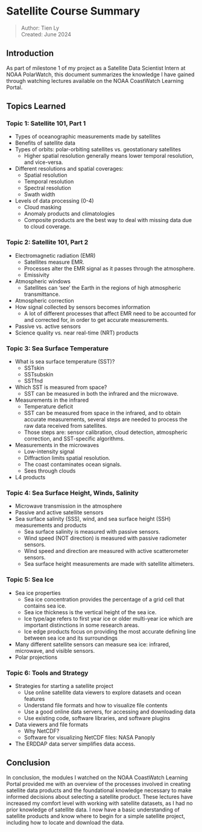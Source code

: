 # Satellite Course Summary

> Author: Tien Ly  
> Created: June 2024

## Introduction
As part of milestone 1 of my project as a Satellite Data Scientist Intern at NOAA PolarWatch, this document summarizes the knowledge I have gained through watching lectures available on the NOAA CoastWatch Learning Portal.

## Topics Learned

### Topic 1: Satellite 101, Part 1
- Types of oceanographic measurements made by satellites
- Benefits of satellite data
- Types of orbits: polar-orbiting satellites vs. geostationary satellites
  - Higher spatial resolution generally means lower temporal resolution, and vice-versa.
- Different resolutions and spatial coverages:
  - Spatial resolution
  - Temporal resolution
  - Spectral resolution
  - Swath width
- Levels of data processing (0-4)
  - Cloud masking
  - Anomaly products and climatologies
  - Composite products are the best way to deal with missing data due to cloud coverage.

### Topic 2: Satellite 101, Part 2
- Electromagnetic radiation (EMR)
  - Satellites measure EMR.
  - Processes alter the EMR signal as it passes through the atmosphere.
  - Emissivity
- Atmospheric windows
  - Satellites can ‘see’ the Earth in the regions of high atmospheric transmittance.
- Atmospheric correction
- How signal collected by sensors becomes information
  - A lot of different processes that affect EMR need to be accounted for and corrected for, in order to get accurate measurements.
- Passive vs. active sensors
- Science quality vs. near real-time (NRT) products

### Topic 3: Sea Surface Temperature
- What is sea surface temperature (SST)?
  - SSTskin
  - SSTsubskin
  - SSTfnd
- Which SST is measured from space?
  - SST can be measured in both the infrared and the microwave.
- Measurements in the infrared
  - Temperature deficit
  -  SST can be measured from space in the infrared, and to obtain accurate measurements, several steps are needed to process the raw data received from satellites.
    - Those steps are: sensor calibration, cloud detection, atmospheric correction, and SST-specific algorithms.
- Measurements in the microwaves
  - Low-intensity signal
  - Diffraction limits spatial resolution.
  - The coast contaminates ocean signals.
  - Sees through clouds
- L4 products

### Topic 4: Sea Surface Height, Winds, Salinity
- Microwave transmission in the atmosphere
- Passive and active satellite sensors
- Sea surface salinity (SSS), wind, and sea surface height (SSH) measurements and products
  - Sea surface salinity is measured with passive sensors.
  - Wind speed (NOT direction) is measured with passive radiometer sensors.
  - Wind speed and direction are measured with active scatterometer sensors.
  - Sea surface height measurements are made with satellite altimeters.

### Topic 5: Sea Ice
- Sea ice properties
  - Sea ice concentration provides the percentage of a grid cell that contains sea ice.
  - Sea ice thickness is the vertical height of the sea ice.
  - Ice type/age refers to first year ice or older multi-year ice which are important distinctions in some research areas.
  - Ice edge products focus on providing the most accurate defining line between sea ice and its surroundings
- Many different satellite sensors can measure sea ice: infrared, microwave, and visible sensors.
- Polar projections

### Topic 6: Tools and Strategy
- Strategies for starting a satellite project
  - Use online satellite data viewers to explore datasets and ocean features
  - Understand file formats and how to visualize file contents
  - Use a good online data servers, for accessing and downloading data
  - Use existing code, software libraries, and software plugins
- Data viewers and file formats
  - Why NetCDF?
  - Software for visualizing NetCDF files: NASA Panoply
- The ERDDAP data server simplifies data access.

## Conclusion
In conclusion, the modules I watched on the NOAA CoastWatch Learning Portal provided me with an overview of the processes involved in creating satellite data products and the foundational knowledge necessary to make informed decisions about selecting a satellite product. These lectures have increased my comfort level with working with satellite datasets, as I had no prior knowledge of satellite data. I now have a basic understanding of satellite products and know where to begin for a simple satellite project, including how to locate and download the data.